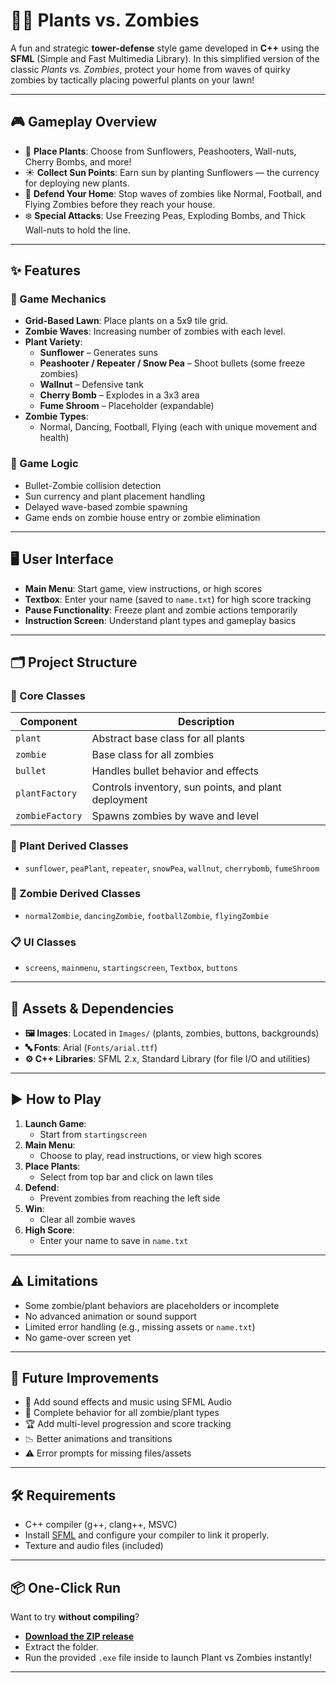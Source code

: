 # 🧟🌻 Plants vs. Zombies 

A fun and strategic **tower-defense** style game developed in **C++** using the **SFML** (Simple and Fast Multimedia Library). In this simplified version of the classic *Plants vs. Zombies*, protect your home from waves of quirky zombies by tactically placing powerful plants on your lawn!

---

## 🎮 Gameplay Overview

- 🌱 **Place Plants**: Choose from Sunflowers, Peashooters, Wall-nuts, Cherry Bombs, and more!
- ☀️ **Collect Sun Points**: Earn sun by planting Sunflowers — the currency for deploying new plants.
- 🧟 **Defend Your Home**: Stop waves of zombies like Normal, Football, and Flying Zombies before they reach your house.
- ❄️ **Special Attacks**: Use Freezing Peas, Exploding Bombs, and Thick Wall-nuts to hold the line.

---

## ✨ Features

### 🧩 Game Mechanics
- **Grid-Based Lawn**: Place plants on a 5x9 tile grid.
- **Zombie Waves**: Increasing number of zombies with each level.
- **Plant Variety**:
  - **Sunflower** – Generates suns
  - **Peashooter / Repeater / Snow Pea** – Shoot bullets (some freeze zombies)
  - **Wallnut** – Defensive tank
  - **Cherry Bomb** – Explodes in a 3x3 area
  - **Fume Shroom** – Placeholder (expandable)
- **Zombie Types**:
  - Normal, Dancing, Football, Flying (each with unique movement and health)

### 🧠 Game Logic
- Bullet-Zombie collision detection
- Sun currency and plant placement handling
- Delayed wave-based zombie spawning
- Game ends on zombie house entry or zombie elimination

---

## 🖥️ User Interface

- **Main Menu**: Start game, view instructions, or high scores
- **Textbox**: Enter your name (saved to `name.txt`) for high score tracking
- **Pause Functionality**: Freeze plant and zombie actions temporarily
- **Instruction Screen**: Understand plant types and gameplay basics

---

## 🗂️ Project Structure

### 🔧 Core Classes
| Component         | Description |
|------------------|-------------|
| `plant`          | Abstract base class for all plants |
| `zombie`         | Base class for all zombies |
| `bullet`         | Handles bullet behavior and effects |
| `plantFactory`   | Controls inventory, sun points, and plant deployment |
| `zombieFactory`  | Spawns zombies by wave and level |

### 🌱 Plant Derived Classes
- `sunflower`, `peaPlant`, `repeater`, `snowPea`, `wallnut`, `cherrybomb`, `fumeShroom`

### 🧟 Zombie Derived Classes
- `normalZombie`, `dancingZombie`, `footballZombie`, `flyingZombie`

### 📋 UI Classes
- `screens`, `mainmenu`, `startingscreen`, `Textbox`, `buttons`

---

## 📁 Assets & Dependencies

- **🖼️ Images**: Located in `Images/` (plants, zombies, buttons, backgrounds)
- **🔤 Fonts**: Arial (`Fonts/arial.ttf`)
- **⚙️ C++ Libraries**: SFML 2.x, Standard Library (for file I/O and utilities)

---

## ▶️ How to Play

1. **Launch Game**:
   - Start from `startingscreen`
2. **Main Menu**:
   - Choose to play, read instructions, or view high scores
3. **Place Plants**:
   - Select from top bar and click on lawn tiles
4. **Defend**:
   - Prevent zombies from reaching the left side
5. **Win**:
   - Clear all zombie waves
6. **High Score**:
   - Enter your name to save in `name.txt`

---

## ⚠️ Limitations

- Some zombie/plant behaviors are placeholders or incomplete
- No advanced animation or sound support
- Limited error handling (e.g., missing assets or `name.txt`)
- No game-over screen yet

---

## 🚀 Future Improvements

- 🎵 Add sound effects and music using SFML Audio
- 🤖 Complete behavior for all zombie/plant types
- 🏆 Add multi-level progression and score tracking
- 📉 Better animations and transitions
- ⚠️ Error prompts for missing files/assets

---

## 🛠️ Requirements

- C++ compiler (g++, clang++, MSVC)
- Install [SFML](https://www.sfml-dev.org/download.php) and configure your compiler to link it properly.
- Texture and audio files (included)

---


## 📦 One-Click Run

Want to try **without compiling**?

- [**Download the ZIP release**](https://github.com/Musab-Farooq/Plant-vs-Zombie/blob/main/Plant%20vs%20Zombies.zip)  
- Extract the folder.
- Run the provided `.exe` file inside to launch Plant vs Zombies instantly!

---
